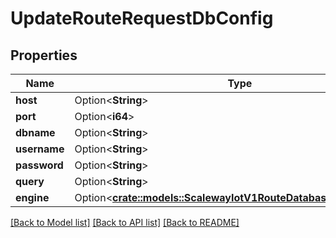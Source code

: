 # UpdateRouteRequestDbConfig

## Properties

Name | Type | Description | Notes
------------ | ------------- | ------------- | -------------
**host** | Option<**String**> |  | [optional]
**port** | Option<**i64**> |  | [optional]
**dbname** | Option<**String**> |  | [optional]
**username** | Option<**String**> |  | [optional]
**password** | Option<**String**> |  | [optional]
**query** | Option<**String**> |  | [optional]
**engine** | Option<[**crate::models::ScalewayIotV1RouteDatabaseConfigEngine**](scaleway.iot.v1.Route.DatabaseConfig.Engine.md)> |  | [optional]

[[Back to Model list]](../README.md#documentation-for-models) [[Back to API list]](../README.md#documentation-for-api-endpoints) [[Back to README]](../README.md)


